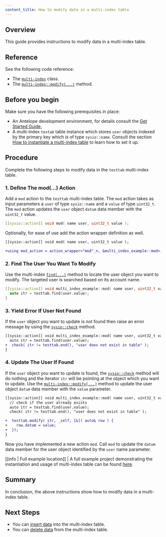 ```yaml
---
content_title: How to modify data in a multi-index table
---
```


## Overview

This guide provides instructions to modify data in a multi-index table.

## Reference

See the following code reference:

* The [`multi-index`](../../classsysio_1_1multi__index) class.
* The [`multi-index::modify(...)`](../../group__multiindex/#function-modify) method.

## Before you begin

Make sure you have the following prerequisites in place:

* An Antelope development environment, for details consult the [Get Started Guide](https://docs.eosnetwork.com/docs/latest/getting-started/),
* A multi-index `testab` table instance which stores `user` objects indexed by the primary key which is of type `sysio::name`. Consult the section [How to instantiate a multi-index table](./how-to-instantiate-a-multi-index-table) to learn how to set it up.

## Procedure

Complete the following steps to modify data in the `testtab` multi-index table.

### 1. Define The mod(...) Action

Add a `mod` action to the `testtab` multi-index table. The `mod` action takes as input parameters a `user` of type `sysio::name` and a `value` of type `uint32_t`. The `mod` action updates the `user` object `datum` data member with the `uint32_t` value.

```cpp
[[sysio::action]] void mod( name user, uint32_t value );
```

Optionally, for ease of use add the action wrapper definition as well.

```diff
[[sysio::action]] void mod( name user, uint32_t value );

+using mod_action = action_wrapper<"mod"_n, &multi_index_example::mod>;
```

### 2. Find The User You Want To Modify

Use the multi-index [`find(...)`](../../group__multiindex#function-find) method to locate the user object you want to modify. The targeted user is searched based on its account name.

```cpp
[[sysio::action]] void multi_index_example::mod( name user, uint32_t value ) {
  auto itr = testtab.find(user.value);
}
```

### 3. Yield Error If User Not Found

If the `user` object you want to update is not found then raise an error message by using the [`sysio::check`](../../namespacesysio/#function-check-17) method.

```diff
[[sysio::action]] void multi_index_example::mod( name user, uint32_t value ) {
  auto itr = testtab.find(user.value);
+  check( itr != testtab.end(), "user does not exist in table" );
}
```

### 4. Update The User If Found

If the `user` object you want to update is found, the [`sysio::check`](../../namespacesysio/#function-check-17) method will do nothing and the iterator `itr` will be pointing at the object which you want to update. Use the [`multi-index::modify(...)`](../../group__multiindex/#function-modify) method to update the user object `datum` data member with the `value` parameter.

```diff
[[sysio::action]] void multi_index_example::mod( name user, uint32_t value ) {
  // check if the user already exists
  auto itr = testtab.find(user.value);
  check( itr != testtab.end(), "user does not exist in table" );

+  testtab.modify( itr, _self, [&]( auto& row ) {
+    row.datum = value;
+  });
}
```

Now you have implemented a new action `mod`. Call `mod` to update the `datum` data member for the user object identified by the `user` name parameter.

[[info | Full example location]]
| A full example project demonstrating the instantiation and usage of multi-index table can be found [here](https://github.com/AntelopeIO/cdt/blob/main/examples/multi_index_example).

## Summary

In conclusion, the above instructions show how to modify data in a multi-index table.

## Next Steps

* You can [insert data](./how-to-insert-data-into-a-multi-index-table) into the multi-index table.
* You can [delete data](./how-to-delete-data-from-a-multi-index-table) from the multi-index table.
